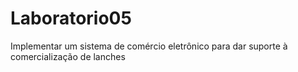 # Laboratorio05

Implementar um sistema de comércio eletrônico para dar suporte à comercialização de lanches

